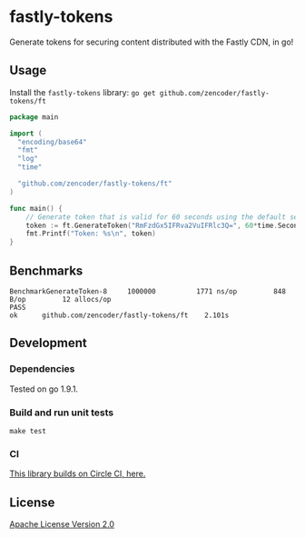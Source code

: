 # fastly-tokens

Generate tokens for securing content distributed with the Fastly CDN, in go!

## Usage
Install the ```fastly-tokens``` library:
```go get github.com/zencoder/fastly-tokens/ft```

```go
package main

import (
  "encoding/base64"
  "fmt"
  "log"
  "time"

  "github.com/zencoder/fastly-tokens/ft"
)

func main() {
	// Generate token that is valid for 60 seconds using the default secret
	token := ft.GenerateToken("RmFzdGx5IFRva2VuIFRlc3Q=", 60*time.Second, base64.StdEncoding)
	fmt.Printf("Token: %s\n", token)
}
```

## Benchmarks
```shell
BenchmarkGenerateToken-8   	 1000000	      1771 ns/op	     848 B/op	      12 allocs/op
PASS
ok  	github.com/zencoder/fastly-tokens/ft	2.101s
```

## Development

### Dependencies

Tested on go 1.9.1.

### Build and run unit tests

    make test

### CI

[This library builds on Circle CI, here.](https://circleci.com/gh/zencoder/fastly-tokens/)

## License

[Apache License Version 2.0](LICENSE)
